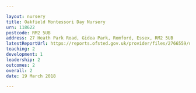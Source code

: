 ```yaml
---

layout: nursery
title: Oakfield Montessori Day Nursery
urn: 118622
postcode: RM2 5UB
address: 27 Heath Park Road, Gidea Park, Romford, Essex, RM2 5UB
latestReportUrl: https://reports.ofsted.gov.uk/provider/files/2766559/urn/118622.pdf
teaching: 2
development: 1
leadership: 2
outcomes: 2
overall: 2
date: 19 March 2018

---
```

